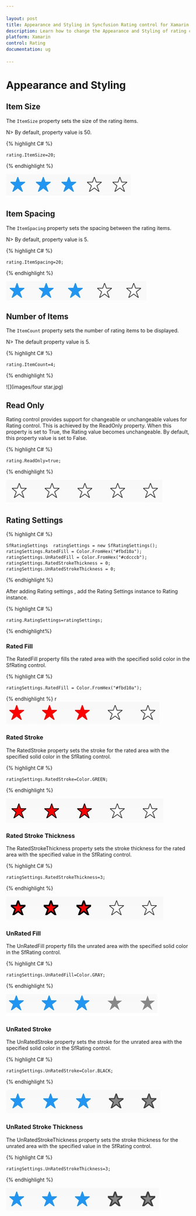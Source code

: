 ```yaml
---

layout: post
title: Appearance and Styling in Syncfusion Rating control for Xamarin.Forms
description: Learn how to change the Appearance and Styling of rating control
platform: Xamarin
control: Rating
documentation: ug

---
```


# Appearance and Styling

## Item Size

The `ItemSize` property sets the size of the rating items. 

N> By default, property value is 50.

{% highlight C# %}

	rating.ItemSize=20;

{% endhighlight %}

![](images/layoutSize.jpg)
 
## Item Spacing

The `ItemSpacing` property sets the spacing between the rating items. 

N> By default, property value is 5.

{% highlight C# %}

	rating.ItemSpacing=20;

{% endhighlight %}

![](images/layoutSpace.jpg)
 
## Number of Items

The `ItemCount` property sets the number of rating items to be displayed. 

N> The default property value is 5.

{% highlight C# %}

	rating.ItemCount=4;

{% endhighlight %}

![](images/four star.jpg)
 
## Read Only

Rating control provides support for changeable or unchangeable values for Rating control. This is achieved by the ReadOnly property. When this property is set to True, the Rating value becomes unchangeable. By default, this property value is set to False.

{% highlight C# %}

	rating.ReadOnly=true;

{% endhighlight %}

![](images/readOnly.jpg)

## Rating Settings

{% highlight C# %}

	SfRatingSettings  ratingSettings = new SfRatingSettings();
	ratingSettings.RatedFill = Color.FromHex("#fbd10a");
	ratingSettings.UnRatedFill = Color.FromHex("#cdcccb");
	ratingSettings.RatedStrokeThickness = 0;
	ratingSettings.UnRatedStrokeThickness = 0;

{% endhighlight %}

After adding Rating settings , add the Rating Settings instance to Rating instance.

{% highlight C# %}

	rating.RatingSettings=ratingSettings;

{% endhighlight%}
 
### Rated Fill

The RatedFill property fills the rated area with the specified solid color in the SfRating control.

{% highlight C# %}

	ratingSettings.RatedFill = Color.FromHex("#fbd10a");
           
{% endhighlight %}
r
![](images/ratedFill.jpg)

### Rated Stroke

The RatedStroke property sets the stroke for the rated area with the specified solid color in the SfRating control.

{% highlight C# %}

	ratingSettings.RatedStroke=Color.GREEN;

{% endhighlight %}

![](images/ratedStroke.jpg)
 
### Rated Stroke Thickness

The RatedStrokeThickness property sets the stroke thickness for the rated area with the specified value in the SfRating control.

{% highlight C# %}

	ratingSettings.RatedStrokeThickness=3;

{% endhighlight %}

![](images/ratedStrokeThickness.jpg)
 
### UnRated Fill

The UnRatedFill property fills the unrated area with the specified solid color in the SfRating control.

{% highlight C# %}

	ratingSettings.UnRatedFill=Color.GRAY;

{% endhighlight %}

![](images/unRatedFill.jpg)

### UnRated Stroke

The UnRatedStroke property sets the stroke for the unrated area with the specified solid color in the SfRating control.

{% highlight C# %}

	ratingSettings.UnRatedStroke=Color.BLACK;

{% endhighlight %}

![](images/unRatedStroke.jpg)

### UnRated Stroke Thickness

The UnRatedStrokeThickness property sets the stroke thickness for the unrated area with the specified value in the SfRating control.

{% highlight C# %}

	ratingSettings.UnRatedStrokeThickness=3;

{% endhighlight %}

![](images/unRatedStrokeThickness.jpg)
